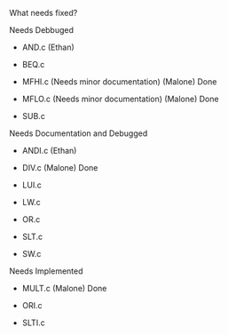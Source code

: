 What needs fixed?

Needs Debbuged

- AND.c         (Ethan)

- BEQ.c

- MFHI.c (Needs minor documentation)     (Malone) Done

- MFLO.c (Needs minor documentation)     (Malone) Done

- SUB.c          

Needs Documentation and Debugged

- ANDI.c        (Ethan)

- DIV.c          (Malone) Done

- LUI.c

- LW.c

- OR.c

- SLT.c

- SW.c

Needs Implemented

- MULT.c         (Malone) Done

- ORI.c

- SLTI.c